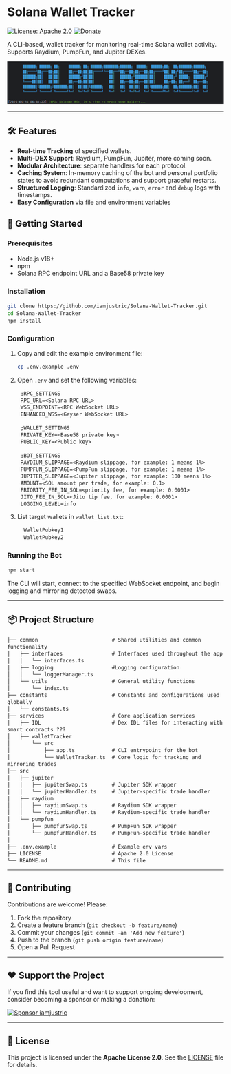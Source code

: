 # Solana Wallet Tracker

[![License: Apache 2.0](https://img.shields.io/badge/License-Apache%202.0-blue.svg)](LICENSE)  [![Donate](https://img.shields.io/badge/Donate-☕-orange)](https://github.com/sponsors/iamjustric)

A CLI-based, wallet tracker for monitoring real-time Solana wallet activity. Supports Raydium, PumpFun, and Jupiter DEXes.

![Preview](assets/bot_preview.png)

---

## 🛠️ Features

- **Real-time Tracking** of specified wallets.
- **Multi-DEX Support**: Raydium, PumpFun, Jupiter, more coming soon.
- **Modular Architecture**: separate handlers for each protocol.
- **Caching System**: In-memory caching of the bot and personal portfolio states to avoid redundant computations and support graceful restarts.
- **Structured Logging**: Standardized `info`, `warn`, `error` and `debug` logs with timestamps.
- **Easy Configuration** via file and environment variables

## 🚀 Getting Started

### Prerequisites

- Node.js v18+
- npm
- Solana RPC endpoint URL and a Base58 private key

### Installation

```bash
git clone https://github.com/iamjustric/Solana-Wallet-Tracker.git
cd Solana-Wallet-Tracker
npm install 
```

### Configuration

1. Copy and edit the example environment file:

   ```bash
   cp .env.example .env
   ```

2. Open `.env` and set the following variables:

   ```dotenv
    ;RPC_SETTINGS
    RPC_URL=<Solana RPC URL>
    WSS_ENDPOINT=<RPC WebSocket URL>
    ENHANCED_WSS=<Geyser WebSocket URL>

    ;WALLET_SETTINGS
    PRIVATE_KEY=<Base58 private key>
    PUBLIC_KEY=<Public key>

    ;BOT_SETTINGS
    RAYDIUM_SLIPPAGE=<Raydium slippage, for example: 1 means 1%>
    PUMPFUN_SLIPPAGE=<PumpFun slippage, for example: 1 means 1%>
    JUPITER_SLIPPAGE=<Jupiter slippage, for example: 100 means 1%>
    AMOUNT=<SOL amount per trade, for example: 0.1>
    PRIORITY_FEE_IN_SOL=<priority fee, for example: 0.0001>
    JITO_FEE_IN_SOL=<Jito tip fee, for example: 0.0001>
    LOGGING_LEVEL=info
   ```

3. List target wallets in `wallet_list.txt`:

   ```bash
     WalletPubkey1
     WalletPubkey2
   ```

### Running the Bot

```bash
npm start
```
The CLI will start, connect to the specified WebSocket endpoint, and begin logging and mirroring detected swaps.

---

## 📦 Project Structure

```
├── common                        # Shared utilities and common functionality
│   ├── interfaces                # Interfaces used throughout the app
│   │   └── interfaces.ts
│   ├── logging                   #Logging configuration
│   │   └── loggerManager.ts
│   └── utils                     # General utility functions
│       └── index.ts
├── constants                     # Constants and configurations used globally
│   └── constants.ts
├── services                      # Core application services
│   ├── IDL                       # Dex IDL files for interacting with smart contracts ???
│   ├── walletTracker
│       └── src
│           ├── app.ts            # CLI entrypoint for the bot
│           └── WalletTracker.ts  # Core logic for tracking and mirroring trades
│── src
│   ├── jupiter
│   │   ├── jupiterSwap.ts        # Jupiter SDK wrapper
│   │   └── jupiterHandler.ts     # Jupiter-specific trade handler
│   ├── raydium
│   │   ├── raydiumSwap.ts        # Raydium SDK wrapper
│   │   └── raydiumHandler.ts     # Raydium-specific trade handler
│   └── pumpfun
│       ├── pumpfunSwap.ts        # PumpFun SDK wrapper
│       └── pumpfunHandler.ts     # PumpFun-specific trade handler
│  
├── .env.example                  # Example env vars
├── LICENSE                       # Apache 2.0 License
└── README.md                     # This file
```

---

## 🤝 Contributing

Contributions are welcome! Please:

1. Fork the repository
2. Create a feature branch (`git checkout -b feature/name`)
3. Commit your changes (`git commit -am 'Add new feature'`)
4. Push to the branch (`git push origin feature/name`)
5. Open a Pull Request

---

## ❤️ Support the Project

If you find this tool useful and want to support ongoing development, consider becoming a sponsor or making a donation:

[![Sponsor iamjustric](https://img.shields.io/badge/Sponsor-iamjustric-%23ea4aaa.svg)](https://github.com/sponsors/iamjustric)

---

## 📜 License

This project is licensed under the **Apache License 2.0**. See the [LICENSE](LICENSE) file for details.

